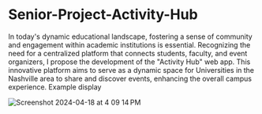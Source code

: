 # Senior-Project-Activity-Hub
In today's dynamic educational landscape, fostering a sense of community and engagement within academic institutions is essential. Recognizing the need for a centralized platform that connects students, faculty, and event organizers, I propose the development of the "Activity Hub" web app. This innovative platform aims to serve as a dynamic space for Universities in the Nashville area to share and discover events, enhancing the overall campus experience.
Example display

![Screenshot 2024-04-18 at 4 09 14 PM](https://github.com/Divineife/Senior-Project-Activity-Hub/assets/59305070/51e59180-c27c-46ce-83e2-1f94b09d4451)

